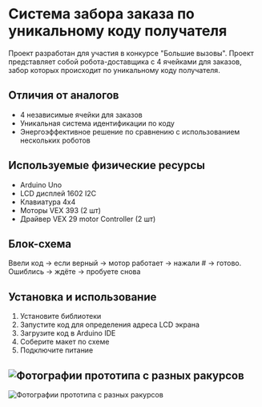 # Система забора заказа по уникальному коду получателя

  Проект разработан для участия в конкурсе "Большие вызовы". Проект представляет собой робота-доставщика с 4 ячейками для заказов, забор которых происходит по уникальному коду получателя.

## Отличия от аналогов
- 4 независимые ячейки для заказов
- Уникальная система идентификации по коду
- Энергоэффективное решение по сравнению с использованием нескольких роботов

## Используемые физические ресурсы
- Arduino Uno
- LCD дисплей 1602 I2C
- Клавиатура 4x4
- Моторы VEX 393 (2 шт)
- Драйвер VEX 29 motor Controller (2 шт)

## Блок-схема
  Ввели код → если верный → мотор работает → нажали # → готово.
  Ошиблись → ждёте → пробуете снова

## Установка и использование
1. Установите библиотеки
2. Запустите код для определения адреса LCD экрана
3. Загрузите код в Arduino IDE
4. Соберите макет по схеме
5. Подключите питание

## ![Фотографии прототипа с разных ракурсов](/visual/views/)
![Фотографии прототипа с разных ракурсов](/visual/views/)
